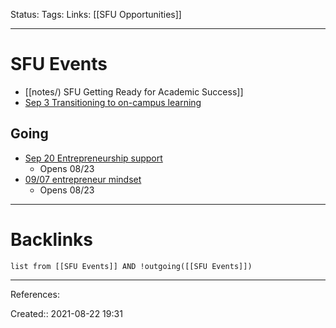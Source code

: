 Status: 
Tags: 
Links: [[SFU Opportunities]]
___
# SFU Events
- [[notes/) SFU Getting Ready for Academic Success]]
- [Sep 3 Transitioning to on-campus learning](https://www.lib.sfu.ca/about/branches-depts/slc/offer/36496)
## Going
- [Sep 20 Entrepreneurship support](https://www.eventbrite.ca/e/entrepreneurship-support-sfu-tickets-167118111771)
	- Opens 08/23
- [09/07 entrepreneur mindset](https://www.eventbrite.ca/e/activating-your-degree-entrepreneurial-mindset-tickets-167120657385)
	- Opens 08/23
___
# Backlinks
```dataview
list from [[SFU Events]] AND !outgoing([[SFU Events]])
```
___
References:

Created:: 2021-08-22 19:31
